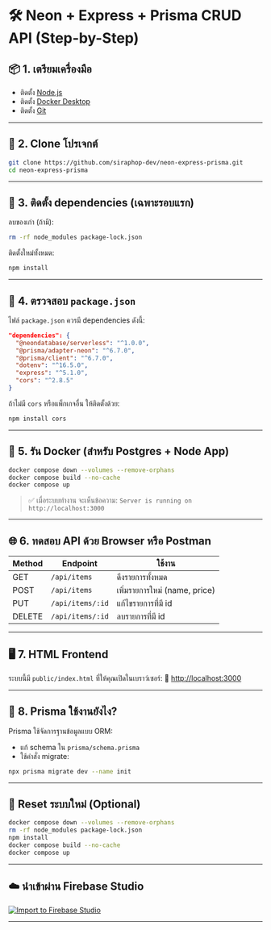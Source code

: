 # 🛠 Neon + Express + Prisma CRUD API (Step-by-Step)

## 📦 1. เตรียมเครื่องมือ

* ติดตั้ง [Node.js](https://nodejs.org/)
* ติดตั้ง [Docker Desktop](https://www.docker.com/products/docker-desktop/)
* ติดตั้ง [Git](https://git-scm.com/)

---

## 🔁 2. Clone โปรเจกต์

```bash
git clone https://github.com/siraphop-dev/neon-express-prisma.git
cd neon-express-prisma
```

---

## 📁 3. ติดตั้ง dependencies (เฉพาะรอบแรก)

ลบของเก่า (ถ้ามี):

```bash
rm -rf node_modules package-lock.json
```

ติดตั้งใหม่ทั้งหมด:

```bash
npm install
```

---

## 🧱 4. ตรวจสอบ `package.json`

ไฟล์ `package.json` ควรมี dependencies ดังนี้:

```json
"dependencies": {
  "@neondatabase/serverless": "^1.0.0",
  "@prisma/adapter-neon": "^6.7.0",
  "@prisma/client": "^6.7.0",
  "dotenv": "^16.5.0",
  "express": "^5.1.0",
  "cors": "^2.8.5"
}
```

ถ้าไม่มี `cors` หรือแพ็กเกจอื่น ให้ติดตั้งด้วย:

```bash
npm install cors
```

---

## 🐳 5. รัน Docker (สำหรับ Postgres + Node App)

```bash
docker compose down --volumes --remove-orphans
docker compose build --no-cache
docker compose up
```

> ✅ เมื่อระบบทำงาน จะเห็นข้อความ:
> `Server is running on http://localhost:3000`

---

## 🌐 6. ทดสอบ API ด้วย Browser หรือ Postman

| Method | Endpoint         | ใช้งาน                        |
| ------ | ---------------- | ----------------------------- |
| GET    | `/api/items`     | ดึงรายการทั้งหมด              |
| POST   | `/api/items`     | เพิ่มรายการใหม่ (name, price) |
| PUT    | `/api/items/:id` | แก้ไขรายการที่มี id           |
| DELETE | `/api/items/:id` | ลบรายการที่มี id              |

---

## 🖥 7. HTML Frontend

ระบบนี้มี `public/index.html` ที่ให้คุณเปิดในเบราว์เซอร์:
📂 [http://localhost:3000](http://localhost:3000)

---

## 🧪 8. Prisma ใช้งานยังไง?

Prisma ใช้จัดการฐานข้อมูลแบบ ORM:

* แก้ schema ใน `prisma/schema.prisma`
* ใช้คำสั่ง migrate:

```bash
npx prisma migrate dev --name init
```

---

## 🔁 Reset ระบบใหม่ (Optional)

```bash
docker compose down --volumes --remove-orphans
rm -rf node_modules package-lock.json
npm install
docker compose build --no-cache
docker compose up
```

---

## ☁️ นำเข้าผ่าน Firebase Studio

[![Import to Firebase Studio](https://cdn.firebasestudio.dev/btn/open_blue_32.svg)](https://studio.firebase.google.com/import?url=https://github.com/siraphop-dev/neon-express-prisma)

---